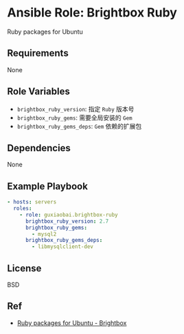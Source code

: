 # Ansible Role: Brightbox Ruby

Ruby packages for Ubuntu

## Requirements

None

## Role Variables

* `brightbox_ruby_version`: 指定 `Ruby` 版本号
* `brightbox_ruby_gems`: 需要全局安装的 `Gem`
* `brightbox_ruby_gems_deps`: `Gem` 依赖的扩展包

## Dependencies

None

## Example Playbook

```yaml
- hosts: servers
  roles:
    - role: guxiaobai.brightbox-ruby
      brightbox_ruby_version: 2.7
      brightbox_ruby_gems:
        - mysql2
      brightbox_ruby_gems_deps:
        - libmysqlclient-dev
```

##  License

BSD

## Ref

* [Ruby packages for Ubuntu - Brightbox](https://www.brightbox.com/docs/ruby/ubuntu/)